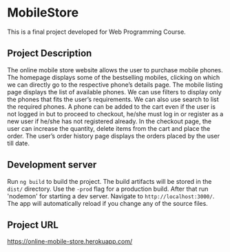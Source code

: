 # MobileStore

This is a final project developed for Web Programming Course.

## Project Description

The online mobile store website allows the user to purchase mobile phones. The homepage displays some of the bestselling mobiles, clicking on which we can directly go to the respective phone’s details page. The mobile listing page displays the list of available phones. We can use filters to display only the phones that fits the user’s requirements. We can also use search to list the required phones. A phone can be added to the cart even if the user is not logged in but to proceed to checkout, he/she must log in or register as a new user if he/she has not registered already. In the checkout page, the user can increase the quantity, delete items from the cart and place the order. The user’s order history page displays the orders placed by the user till date.

## Development server

Run `ng build` to build the project. The build artifacts will be stored in the `dist/` directory. Use the `-prod` flag for a production build. After that run 'nodemon' for starting a dev server. Navigate to `http://localhost:3000/`. The app will automatically reload if you change any of the source files.

## Project URL

https://online-mobile-store.herokuapp.com/
